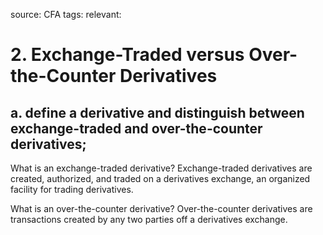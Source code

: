 source: CFA
tags: 
relevant: 

# 2. Exchange-Traded versus Over-the-Counter Derivatives

## a. define a derivative and distinguish between exchange-traded and over-the-counter derivatives;

What is an exchange-traded derivative?
Exchange-traded derivatives are created, authorized, and traded on a derivatives exchange, an organized facility for trading derivatives.

What is an over-the-counter derivative?
Over-the-counter derivatives are transactions created by any two parties off a derivatives exchange.


